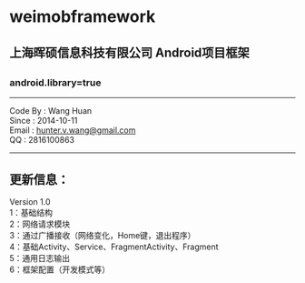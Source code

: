 weimobframework
===============

<h2>上海晖硕信息科技有限公司 Android项目框架<h2>
<h3>android.library=true</h3>

--------------------------------------------

Code By : Wang Huan
<br>Since : 2014-10-11
<br>Email : hunter.v.wang@gmail.com
<br>QQ : 2816100863

--------------------------------------------


更新信息：
--------------------------------------------
Version 1.0
<br>1：基础结构
<br>2：网络请求模块
<br>3：通过广播接收（网络变化，Home键，退出程序）
<br>4：基础Activity、Service、FragmentActivity、Fragment
<br>5：通用日志输出
<br>6：框架配置（开发模式等）
